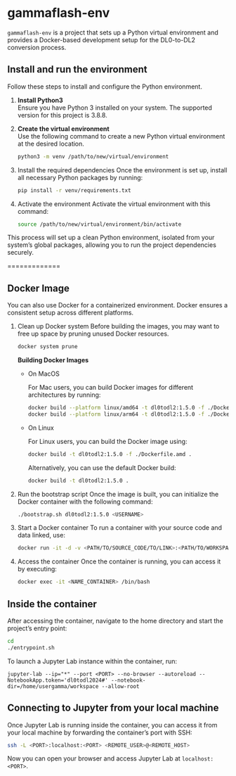 # gammaflash-env

`gammaflash-env` is a project that sets up a Python virtual environment and provides a Docker-based development setup for the DL0-to-DL2 conversion process.

## Install and run the environment

Follow these steps to install and configure the Python environment.

1. **Install Python3**  
   Ensure you have Python 3 installed on your system. The supported version for this project is 3.8.8.

2. **Create the virtual environment**  
   Use the following command to create a new Python virtual environment at the desired location.

   ```bash
   python3 -m venv /path/to/new/virtual/environment
   ```

3. Install the required dependencies
   Once the environment is set up, install all necessary Python packages by running:
   
   ```bash
   pip install -r venv/requirements.txt
   ```

4. Activate the environment
   Activate the virtual environment with this command:

   ```bash
   source /path/to/new/virtual/environment/bin/activate
   ```

This process will set up a clean Python environment, isolated from your system’s global packages, allowing you to run the project dependencies securely.

=============

## Docker Image

You can also use Docker for a containerized environment. Docker ensures a consistent setup across different platforms.

1. Clean up Docker system
   Before building the images, you may want to free up space by pruning unused Docker resources.


   ```bash
   docker system prune
   ```

   __Building Docker Images__

   * On MacOS

     For Mac users, you can build Docker images for different architectures by running:

     ```bash
     docker build --platform linux/amd64 -t dl0todl2:1.5.0 -f ./Dockerfile.amd .
     docker build --platform linux/arm64 -t dl0todl2:1.5.0 -f ./Dockerfile.arm .
     ```
     
   * On Linux
     
     For Linux users, you can build the Docker image using:
     
     ```bash
     docker build -t dl0todl2:1.5.0 -f ./Dockerfile.amd .
     ```
     
     Alternatively, you can use the default Docker build:
     
     ```bash
     docker build -t dl0todl2:1.5.0 .
     ```

2. Run the bootstrap script
   Once the image is built, you can initialize the Docker container with the following command:


   ```bash
   ./bootstrap.sh dl0todl2:1.5.0 <USERNAME>
   ```

3. Start a Docker container
   To run a container with your source code and data linked, use:
   
   ```bash
   docker run -it -d -v <PATH/TO/SOURCE_CODE/TO/LINK>:<PATH/TO/WORKSPACE> -v <PATH/TO/DATA_FOLDER/TO/LINK>:<PATH/TO/DATA_FOLDER> -p <PORT>:<PORT> --name <NAME_CONTAINER> dl0todl2:1.5.0_<USERNAME> /bin/bash
   ```
   
4. Access the container
   Once the container is running, you can access it by executing:
   
   ```bash
   docker exec -it <NAME_CONTAINER> /bin/bash
   ```
   
## Inside the container

After accessing the container, navigate to the home directory and start the project’s entry point:

```bash
cd
./entrypoint.sh
```

To launch a Jupyter Lab instance within the container, run:

```
jupyter-lab --ip="*" --port <PORT> --no-browser --autoreload --NotebookApp.token='dl0todl2024#' --notebook-dir=/home/usergamma/workspace --allow-root
```

## Connecting to Jupyter from your local machine

Once Jupyter Lab is running inside the container, you can access it from your local machine by forwarding the container’s port with SSH:

```bash
ssh -L <PORT>:localhost:<PORT> <REMOTE_USER>@<REMOTE_HOST>
```

Now you can open your browser and access Jupyter Lab at `localhost:<PORT>`.









